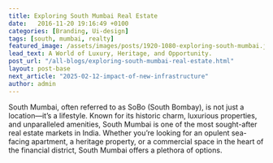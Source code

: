 ```yaml
---
title: Exploring South Mumbai Real Estate
date:   2016-11-20 19:16:49 +0100
categories: [Branding, Ui-design]
tags: [south, mumbai, realty]
featured_image: /assets/images/posts/1920-1080-exploring-south-mumbai.jpg
lead_text: A World of Luxury, Heritage, and Opportunity.
post_url: "/all-blogs/exploring-south-mumbai-real-estate.html"
layout: post-base
next_article: "2025-02-12-impact-of-new-infrastructure"
author: admin
---
```



South Mumbai, often referred to as SoBo (South Bombay), is not just a location—it’s a lifestyle. Known for its historic charm, luxurious properties, and unparalleled amenities, South Mumbai is one of the most sought-after real estate markets in India. Whether you’re looking for an opulent sea-facing apartment, a heritage property, or a commercial space in the heart of the financial district, South Mumbai offers a plethora of options.